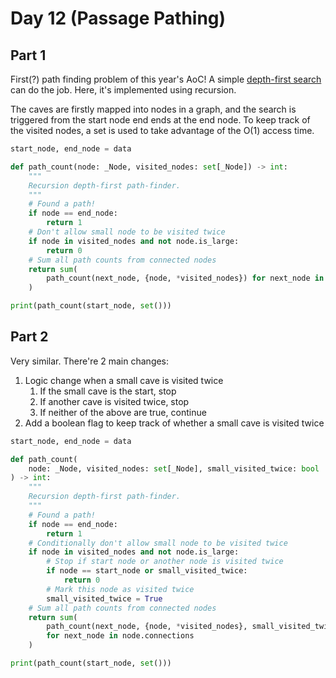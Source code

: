 # Day 12 (Passage Pathing)

## Part 1

First(?) path finding problem of this year's AoC! A simple [depth-first search][1] can
do the job. Here, it's implemented using recursion.

The caves are firstly mapped into nodes in a graph, and the search is triggered from the
start node end ends at the end node. To keep track of the visited nodes, a set is used
to take advantage of the O(1) access time.

```py
start_node, end_node = data

def path_count(node: _Node, visited_nodes: set[_Node]) -> int:
    """
    Recursion depth-first path-finder.
    """
    # Found a path!
    if node == end_node:
        return 1
    # Don't allow small node to be visited twice
    if node in visited_nodes and not node.is_large:
        return 0
    # Sum all path counts from connected nodes
    return sum(
        path_count(next_node, {node, *visited_nodes}) for next_node in node.connections
    )

print(path_count(start_node, set()))
```

## Part 2

Very similar. There're 2 main changes:

1. Logic change when a small cave is visited twice
   1. If the small cave is the start, stop
   2. If another cave is visited twice, stop
   3. If neither of the above are true, continue
2. Add a boolean flag to keep track of whether a small cave is visited twice

```py
start_node, end_node = data

def path_count(
    node: _Node, visited_nodes: set[_Node], small_visited_twice: bool
) -> int:
    """
    Recursion depth-first path-finder.
    """
    # Found a path!
    if node == end_node:
        return 1
    # Conditionally don't allow small node to be visited twice
    if node in visited_nodes and not node.is_large:
        # Stop if start node or another node is visited twice
        if node == start_node or small_visited_twice:
            return 0
        # Mark this node as visited twice
        small_visited_twice = True
    # Sum all path counts from connected nodes
    return sum(
        path_count(next_node, {node, *visited_nodes}, small_visited_twice)
        for next_node in node.connections
    )

print(path_count(start_node, set()))
```

[1]: https://en.wikipedia.org/wiki/Depth-first_search
